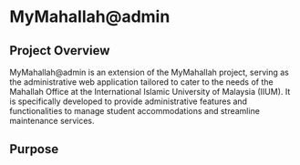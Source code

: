 # MyMahallah@admin

## Project Overview
MyMahallah@admin is an extension of the MyMahallah project, serving as the administrative web application tailored to cater to the needs of the Mahallah Office at the International Islamic University of Malaysia (IIUM). It is specifically developed to provide administrative features and functionalities to manage student accommodations and streamline maintenance services.

## Purpose
